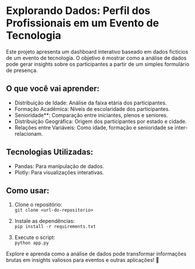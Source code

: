 # Explorando Dados: Perfil dos Profissionais em um Evento de Tecnologia

Este projeto apresenta um dashboard interativo baseado em dados fictícios de um evento de tecnologia. O objetivo é mostrar como a análise de dados pode gerar insights sobre os participantes a partir de um simples formulário de presença.

## O que você vai aprender:

- Distribuição de Idade: Análise da faixa etária dos participantes.
- Formação Acadêmica: Níveis de escolaridade dos participantes.
- Senioridade**: Comparação entre iniciantes, plenos e seniores.
- Distribuição Geográfica: Origem dos participantes por estado e cidade.
- Relações entre Variáveis: Como idade, formação e senioridade se inter-relacionam.

## Tecnologias Utilizadas:

- Pandas: Para manipulação de dados.
- Plotly: Para visualizações interativas.

## Como usar:

1. Clone o repositório:  
   `git clone <url-do-repositorio>`
   
2. Instale as dependências:  
   `pip install -r requirements.txt`

3. Execute o script:  
   `python app.py`

Explore e aprenda como a análise de dados pode transformar informações brutas em insights valiosos para eventos e outras aplicações! 🚀

